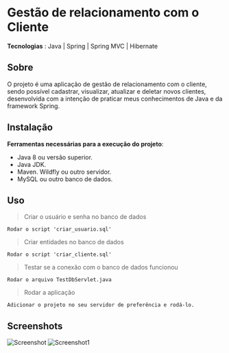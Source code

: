 # Gestão de relacionamento com o Cliente

**Tecnologias** : Java | Spring | Spring MVC | Hibernate<br>

## Sobre 

O projeto é uma aplicação de gestão de relacionamento com o cliente, sendo possível cadastrar, visualizar, atualizar e deletar novos clientes, 
desenvolvida com a intenção de praticar meus conhecimentos de Java e da framework Spring.



## Instalação 
**Ferramentas necessárias para a execução do projeto**: <br>

* Java 8 ou versão superior.
* Java JDK.
* Maven. Wildfly ou outro servidor.
* MySQL ou outro banco de dados.


## Uso 
> Criar o usuário e senha no banco de dados
```
Rodar o script 'criar_usuario.sql'
```
> Criar entidades no banco de dados
```
Rodar o script 'criar_cliente.sql'
```
> Testar se a conexão com o banco de dados funcionou
```
Rodar o arquivo TestDbServlet.java
```
> Rodar a aplicação 
```
Adicionar o projeto no seu servidor de preferência e rodá-lo.
```

## Screenshots
![Screenshot](https://github.com/lucasgandac/crud-spring_mvc-hibernate/blob/main/screenshots/Captura%20de%20tela%20de%202022-01-20%2017-04-33.png)
![Screenshot1](https://github.com/lucasgandac/crud-spring_mvc-hibernate/blob/main/screenshots/Captura%20de%20tela%20de%202022-01-20%2017-04-57.png)
